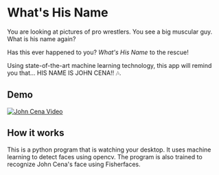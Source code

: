 # What's His Name

You are looking at pictures of pro wrestlers. You see a big muscular guy. What is
his name again?

Has this ever happened to you? *What's His Name* to the rescue!

Using state-of-the-art machine learning technology, this app will remind you that... HIS NAME IS JOHN CENA!! :notes:.


## Demo

[![John Cena Video](http://img.youtube.com/vi/CjWOhjRQNLY/0.jpg)](https://www.youtube.com/watch?v=CjWOhjRQNLY&feature=youtu.be)

## How it works

This is a python program that is watching your desktop. It uses machine learning to detect faces using opencv. The program is also trained to recognize John Cena's face using Fisherfaces.


